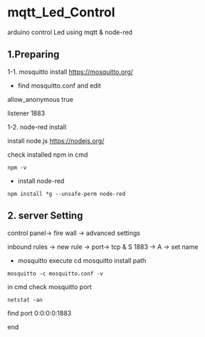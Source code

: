 # mqtt_Led_Control
arduino control Led using mqtt &amp; node-red

<h2>1.Preparing</h2>

1-1. mosquitto install
<https://mosquitto.org/>

* find mosquitto.conf and edit

allow_anonymous true

listener 1883

1-2. node-red install

install node.js
<https://nodejs.org/>

check installed npm in cmd

<pre><code>npm -v</code></pre>

* install node-red
<pre><code>npm install *g --unsafe-perm node-red</code></pre>

<h2>2. server Setting</h2>
control panel-> fire wall -> advanced settings

inbound rules -> new rule -> port-> tcp & S 1883 -> A -> set name

* mosquitto execute
cd mosquitto install path
<pre><code>mosquitto -c mosquitto.conf -v</code></pre>

in cmd check mosquitto port

<pre><code>netstat -an</code></pre>

find port 0:0:0:0:1883

end


